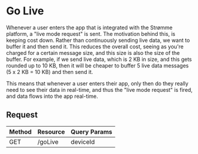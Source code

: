 # Go Live

Whenever a user enters the app that is integrated with the Strømme platform, a "live mode request" is sent.
The motivation behind this, is keeping cost down. Rather than continuously sending live data, we want to buffer it and then send it. This reduces the overall cost, seeing as you're charged for a certain message size, and this size is also the size of the buffer. For example, if we send live data, which is 2 KB in size, and this gets rounded up to 10 KB, then it will be cheaper to buffer 5 live data messages (5 x 2 KB = 10 KB) and then send it.

This means that whenever a user enters their app, only then do they really need to see their data in real-time, and thus the "live mode request" is fired, and data flows into the app real-time.

## Request

| Method | Resource | Query Params |
| ------ | -------- | ------------ |
| GET    | /goLive  | deviceId     |
